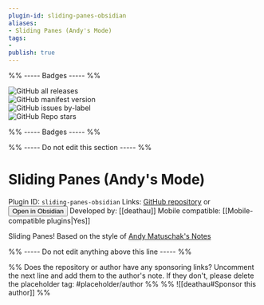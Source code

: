 ```yaml
---
plugin-id: sliding-panes-obsidian
aliases:
- Sliding Panes (Andy's Mode)
tags: 
- 
publish: true
---
```


%% ----- Badges ----- %%

![GitHub all releases](https://img.shields.io/github/downloads/deathau/sliding-panes-obsidian/total?color=573E7A&logo=github&style=for-the-badge)   
![GitHub manifest version](https://img.shields.io/github/manifest-json/v/deathau/sliding-panes-obsidian?color=573E7A&logo=github&style=for-the-badge)   
![GitHub issues by-label](https://img.shields.io/github/issues/deathau/sliding-panes-obsidian/help%20wanted?color=573E7A&logo=github&style=for-the-badge)   
![GitHub Repo stars](https://img.shields.io/github/stars/deathau/sliding-panes-obsidian?color=573E7A&logo=github&style=for-the-badge)

%% ----- Badges ----- %%

%% ----- Do not edit this section ----- %%

# Sliding Panes (Andy's Mode)

Plugin ID: `sliding-panes-obsidian`
Links: [GitHub repository](https://github.com/deathau/sliding-panes-obsidian) or [<button id=HH>Open in Obsidian</button>](obsidian://goto-plugin?id=sliding-panes-obsidian)
Developed by: [[deathau]]
Mobile compatible: [[Mobile-compatible plugins|Yes]]

Sliding Panes! Based on the style of [Andy Matuschak's Notes](https://notes.andymatuschak.org/)

%% ----- Do not edit anything above this line ----- %% 

%% Does the repository or author have any sponsoring links? Uncomment the next line and add them to the author's note. If they don't, please delete the placeholder tag: #placeholder/author %%
%% ![[deathau#Sponsor this author]] %%
